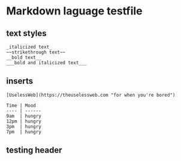 Markdown laguage testfile
=========
text styles
----------
	_italicized text_
	~~strikethrough text~~
	__bold text__
	___bold and italicized text___
## inserts ##
	[UselessWeb](https://theuselessweb.com "for when you're bored")
	
	Time | Mood
	---- | ------
	9am  | hungry
	12pm | hungry
	3pm  | hungry
	7pm  | hungry
testing header
---	
